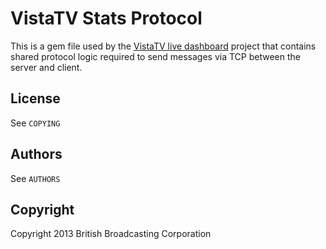 # VistaTV Stats Protocol

This is a gem file used by the [VistaTV live dashboard](https://github.com/bbcrd/vistatv_live_dashboard) project that contains shared protocol logic required to send messages via TCP between the server and client.

## License

See `COPYING`

## Authors

See `AUTHORS`

## Copyright

Copyright 2013 British Broadcasting Corporation
